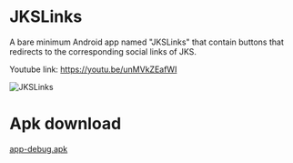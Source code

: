 # JKSLinks
A bare minimum Android app named "JKSLinks" that contain buttons that redirects to the corresponding social links of JKS.

Youtube link: https://youtu.be/unMVkZEafWI

![JKSLinks](https://user-images.githubusercontent.com/57301792/76320771-2252e400-6307-11ea-9d32-d97c5cb3ff2e.jpg)

# **Apk download**
[app-debug.apk](src/app-debug.apk?raw=true)
